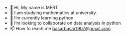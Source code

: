 - 👋 Hi, My name is MERT
- 👀 I am studying mathematics at university.
- 🌱 I’m currently learning python.
- 💞️ I’m looking to collaborate on data analysis in python
- 📫 How to reach me basarbasar1907@gmail.com

<!---
basarmert/basarmert is a ✨ special ✨ repository because its `README.md` (this file) appears on your GitHub profile.
You can click the Preview link to take a look at your changes.
--->
